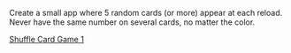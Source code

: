 Create a small app where 5 random cards (or more) appear at each reload. Never have the same number on several cards, no matter the color.

[Shuffle Card Game 1](https://blog.devgenius.io/react-js-tutorial-how-to-implement-a-shuffle-card-game-from-scratch-c994277d38b3)
